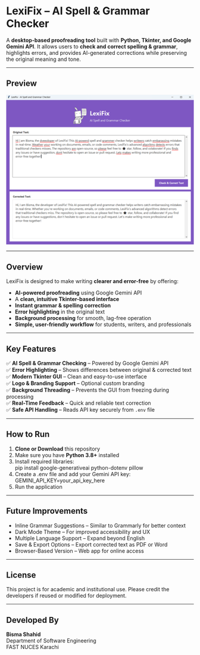 # LexiFix – AI Spell & Grammar Checker  

A **desktop-based proofreading tool** built with **Python, Tkinter, and Google Gemini API**. It allows users to **check and correct spelling & grammar**, highlights errors, and provides AI-generated corrections while preserving the original meaning and tone.  

---
## Preview
![LexiFix Preview](image/LexiFix-GUI.png)  

---

## Overview  

LexiFix is designed to make writing **clearer and error-free** by offering:  

- **AI-powered proofreading** using Google Gemini API  
- A **clean, intuitive Tkinter-based interface**  
- **Instant grammar & spelling correction**  
- **Error highlighting** in the original text  
- **Background processing** for smooth, lag-free operation  
- **Simple, user-friendly workflow** for students, writers, and professionals  

---

## Key Features  

✅ **AI Spell & Grammar Checking** – Powered by Google Gemini API  
✅ **Error Highlighting** – Shows differences between original & corrected text  
✅ **Modern Tkinter GUI** – Clean and easy-to-use interface  
✅ **Logo & Branding Support** – Optional custom branding  
✅ **Background Threading** – Prevents the GUI from freezing during processing  
✅ **Real-Time Feedback** – Quick and reliable text correction  
✅ **Safe API Handling** – Reads API key securely from `.env` file  

---

## How to Run  

1. **Clone or Download** this repository  
2. Make sure you have **Python 3.8+** installed  
3. Install required libraries:  
   pip install google-generativeai python-dotenv pillow
4. Create a .env file and add your Gemini API key:
   GEMINI_API_KEY=your_api_key_here
5. Run the application

---

## Future Improvements  

- Inline Grammar Suggestions – Similar to Grammarly for better context
- Dark Mode Theme – For improved accessibility and UX
- Multiple Language Support – Expand beyond English
- Save & Export Options – Export corrected text as PDF or Word
- Browser-Based Version – Web app for online access

---

## License  

This project is for academic and institutional use. Please credit the developers if reused or modified for deployment.  

---

## Developed By  

**Bisma Shahid**  
Department of Software Engineering  
FAST NUCES Karachi  
